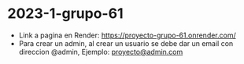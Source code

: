 # 2023-1-grupo-61

- Link a pagina en Render: https://proyecto-grupo-61.onrender.com/
- Para crear un admin, al crear un usuario se debe dar un email con direccion @admin, Ejemplo: proyecto@admin.com
